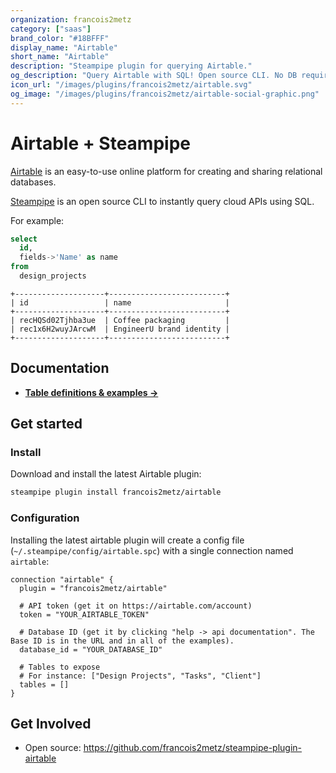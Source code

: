 ```yaml
---
organization: francois2metz
category: ["saas"]
brand_color: "#18BFFF"
display_name: "Airtable"
short_name: "Airtable"
description: "Steampipe plugin for querying Airtable."
og_description: "Query Airtable with SQL! Open source CLI. No DB required."
icon_url: "/images/plugins/francois2metz/airtable.svg"
og_image: "/images/plugins/francois2metz/airtable-social-graphic.png"
---
```


# Airtable + Steampipe

[Airtable](https://airtable.com/) is an easy-to-use online platform for creating and sharing relational databases.

[Steampipe](https://steampipe.io) is an open source CLI to instantly query cloud APIs using SQL.

For example:

```sql
select
  id,
  fields->'Name' as name
from
  design_projects
```

```
+--------------------+--------------------------+
| id                 | name                     |
+--------------------+--------------------------+
| recHQSd02Tjhba3ue  | Coffee packaging         |
| rec1x6H2wuyJArcwM  | EngineerU brand identity |
+--------------------+--------------------------+
```

## Documentation

- **[Table definitions & examples →](/plugins/francois2metz/airtable/tables)**

## Get started

### Install

Download and install the latest Airtable plugin:

```bash
steampipe plugin install francois2metz/airtable
```

### Configuration

Installing the latest airtable plugin will create a config file (`~/.steampipe/config/airtable.spc`) with a single connection named `airtable`:

```hcl
connection "airtable" {
  plugin = "francois2metz/airtable"

  # API token (get it on https://airtable.com/account)
  token = "YOUR_AIRTABLE_TOKEN"

  # Database ID (get it by clicking "help -> api documentation". The Base ID is in the URL and in all of the examples).
  database_id = "YOUR_DATABASE_ID"

  # Tables to expose
  # For instance: ["Design Projects", "Tasks", "Client"]
  tables = []
}
```

## Get Involved

* Open source: https://github.com/francois2metz/steampipe-plugin-airtable
